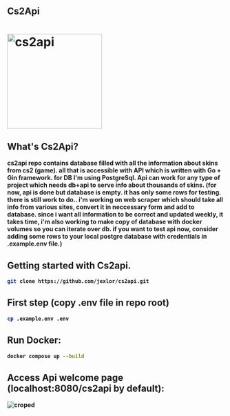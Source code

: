 ## Cs2Api 

# <img alt="cs2api" src="https://github.com/user-attachments/assets/a1dce9fe-507c-410d-9e4d-142d8b4cef13" width="220" />

What's Cs2Api?
---------------------------
<strong>cs2api<strong> repo contains database filled with all the information about skins from cs2 (game). all that is accessible with 
API which is written with <strong>Go + Gin</strong> framework. for DB I'm using <strong>PostgreSql<strong>. Api can work for any type of project which needs db+api to serve info about thousands of skins.
(for now, api is done but database is empty. it has only some rows for testing. there is still work to do.. i'm working on web scraper which should take all info from various 
sites, convert it in neccessary form and add to database. since i want all information to be correct and updated weekly, it takes time, i'm also working to make copy of database with docker volumes so you can iterate over db.
if you want to test api now, consider adding some rows to your local postgre database with credentials in <strong>.example.env</strong> file.)

Getting started with Cs2api.
----------------------------
```bash
git clone https://github.com/jexlor/cs2api.git
```

First step (copy .env file in repo root)
----------------------------
```bash
cp .example.env .env
```
Run Docker:
----------------------------
```bash
docker compose up --build
```
Access Api welcome page (localhost:8080/cs2api by default):
---------------------------
![croped](https://github.com/user-attachments/assets/2bbce750-0db8-4d1c-a2bd-76cfae1d9efb)

